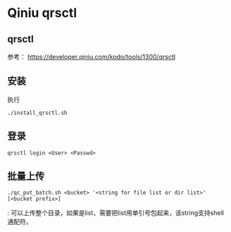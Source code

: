 # Qiniu qrsctl

## qrsctl
参考：
https://developer.qiniu.com/kodo/tools/1300/qrsctl

## 安装

执行
```
./install_qrsctl.sh
```

## 登录
```
qrsctl login <User> <Passwd>
```

## 批量上传
```
./qc_put_batch.sh <bucket> '<string for file list or dir list>' [<bucket prefix>]
```

<string for file list or dir list>: 可以上传整个目录，如果是list，需要把list用单引号包起来，该string支持shell通配符。